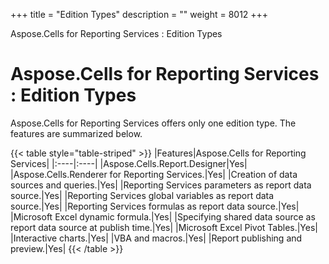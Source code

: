 +++
title = "Edition Types" 
description = "" 
weight = 8012 
+++

Aspose.Cells for Reporting Services : Edition Types  

# Aspose.Cells for Reporting Services : Edition Types


Aspose.Cells for Reporting Services offers only one edition type. The features are summarized below.

{{< table style="table-striped" >}}
|Features|Aspose.Cells for Reporting Services|
|:----|:----|
|Aspose.Cells.Report.Designer|Yes|
|Aspose.Cells.Renderer for Reporting Services.|Yes|
|Creation of data sources and queries.|Yes|
|Reporting Services parameters as report data source.|Yes|
|Reporting Services global variables as report data source.|Yes|
|Reporting Services formulas as report data source.|Yes|
|Microsoft Excel dynamic formula.|Yes|
|Specifying shared data source as report data source at publish time.|Yes|
|Microsoft Excel Pivot Tables.|Yes|
|Interactive charts.|Yes|
|VBA and macros.|Yes|
|Report publishing and preview.|Yes|
{{< /table >}}

